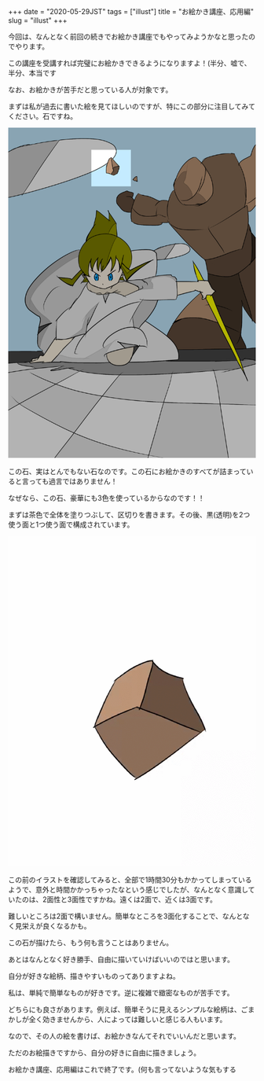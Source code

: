 +++
date = "2020-05-29JST"
tags = ["illust"]
title = "お絵かき講座、応用編"
slug = "illust"
+++

今回は、なんとなく前回の続きでお絵かき講座でもやってみようかなと思ったのでやります。

この講座を受講すれば完璧にお絵かきできるようになりますよ！(半分、嘘で、半分、本当です

なお、お絵かきが苦手だと思っている人が対象です。

まずは私が過去に書いた絵を見てほしいのですが、特にこの部分に注目してみてください。石ですね。

![](https://raw.githubusercontent.com/mba-hack/images/master/illust_2020_05_29_01.png)

この石、実はとんでもない石なのです。この石にお絵かきのすべてが詰まっていると言っても過言ではありません！

なぜなら、この石、豪華にも3色を使っているからなのです！！

まずは茶色で全体を塗りつぶして、区切りを書きます。その後、黒(透明)を2つ使う面と1つ使う面で構成されています。

![](https://raw.githubusercontent.com/mba-hack/images/master/illust_2020_05_29_01.gif)

この前のイラストを確認してみると、全部で1時間30分もかかってしまっているようで、意外と時間かかっちゃったなという感じでしたが、なんとなく意識していたのは、2面性と3面性ですかね。遠くは2面で、近くは3面です。

難しいところは2面で構いません。簡単なところを3面化することで、なんとなく見栄えが良くなるかも。

この石が描けたら、もう何も言うことはありません。

あとはなんとなく好き勝手、自由に描いていけばいいのではと思います。

自分が好きな絵柄、描きやすいものってありますよね。

私は、単純で簡単なものが好きです。逆に複雑で緻密なものが苦手です。

どちらにも良さがあります。例えば、簡単そうに見えるシンプルな絵柄は、ごまかしが全く効きませんから、人によっては難しいと感じる人もいます。

なので、その人の絵を書けば、お絵かきなんてそれでいいんだと思います。

ただのお絵描きですから、自分の好きに自由に描きましょう。

お絵かき講座、応用編はこれで終了です。(何も言ってないような気もする

